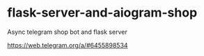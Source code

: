 # flask-server-and-aiogram-shop
Async telegram shop bot and flask server

https://web.telegram.org/a/#6455898534
